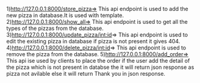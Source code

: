 1)http://127.0.0.1:8000/store_pizza=>		This api endpoint is used to add the new pizza in database.It is used with template.
2)http://127.0.0.1:8000/show_all=>		This api endpoint is used to get all the types of the pizzas from the database.
3)http://127.0.0.1:8000/update_pizza/<int:id>=> This api endpoint is used to edit the existing pizza in database if pizza is not present it gives 404.
4)http://127.0.0.1:8000/delete_pizza/<int:id>=> This api endpoint is used to remove the pizza from the database.
5)http://127.0.0.1:8000/add_order=>		This api ise used by clients to place the order if the user add the detail of the pizza which is not present in databse the it will return json response as pizza not avilable else it will return Thank you in json response.
